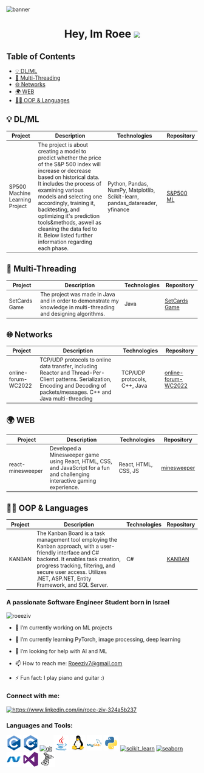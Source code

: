 ![banner](https://as2.ftcdn.net/v2/jpg/01/90/08/69/1000_F_190086992_bDNpRVxiuYP3S7DWS5gfGk3J0SV9bHc3.jpg)
<h1 align="center">Hey, Im Roee <img src="https://github.com/sciencepal/sciencepal/blob/master/assets/Hi.gif" width="29px"></h1>

<!-- Table of Contents -->
## Table of Contents
- [💡 DL/ML](#dlml)
- [🧵 Multi-Threading](#multi-threading)
- [🌐 Networks](#networks)
- [🌍 WEB](#web)
- [👨‍💻 OOP & Languages](#oop--languages)

<!-- DL/ML Section -->
## 💡 DL/ML

<!-- Replace the following table with your DL/ML projects -->
| Project | Description | Technologies | Repository |
|---------|-------------|--------------|------------|
| SP500 Machine Learning Project | The project is about creating a model to predict whether the price of the S&P 500 index will increase or decrease based on historical data. It includes the process of examining various models and selecting one accordingly, training it, backtesting, and optimizing it's prediction tools&methods, aswell as cleaning the data fed to it. Below listed further information regarding each phase. | Python, Pandas, NumPy, Matplotlib, Scikit-learn, pandas_datareader, yfinance | [S&P500 ML](https://github.com/roeeziv/SP500_Machine_Learning_Project.git) |

<!-- Multi-Threading Section -->
## 🧵 Multi-Threading

<!-- Replace the following table with your Multi-Threading projects -->
| Project | Description | Technologies | Repository |
|---------|-------------|--------------|------------|
| SetCards Game | The project was made in Java and in order to demonstrate my knowledge in multi-threading and designing algorithms. | Java | [SetCards Game](https://github.com/roeeziv/SetCards-Game.git) |


<!-- Networks Section -->
## 🌐 Networks

<!-- Replace the following table with your Networks projects -->
| Project | Description | Technologies | Repository |
|---------|-------------|--------------|------------|
| online-forum-WC2022 | TCP/UDP protocols to online data transfer, including Reactor and Thread-Per-Client patterns. Serialization, Encoding and Decoding of packets/messages. C++ and Java multi-threading | TCP/UDP protocols, C++, Java | [online-forum-WC2022](https://github.com/roeeziv/online-forum-WC2022.git) |


<!-- WEB Section -->
## 🌍 WEB

<!-- Replace the following table with your WEB projects -->
| Project | Description | Technologies | Repository |
|---------|-------------|--------------|------------|
| react-minesweeper | Developed a Minesweeper game using React, HTML, CSS, and JavaScript for a fun and challenging interactive gaming experience. | React, HTML, CSS, JS | [minesweeper](https://github.com/roeeziv/react-minesweeper.git) |


<!-- OOP & Languages Section -->
## 👨‍💻 OOP & Languages

<!-- Replace the following table with your OOP & Languages projects -->
| Project | Description | Technologies | Repository |
|---------|-------------|--------------|------------|
| KANBAN | The Kanban Board is a task management tool employing the Kanban approach, with a user-friendly interface and C# backend. It enables task creation, progress tracking, filtering, and secure user access. Utilizes .NET, ASP.NET, Entity Framework, and SQL Server. | C# | [KANBAN](https://github.com/roeeziv/KANBAN.git) |


<!-- Bio and Contact Info -->
<h3 align="left">A passionate Software Engineer Student born in Israel </h3>

<p align="left"> <img src="https://komarev.com/ghpvc/?username=your-username&label=Profile%20views&color=0e75b6&style=flat" alt="roeeziv" /> </p>

- 🔭 I’m currently working on ML projects

- 🌱 I’m currently learning PyTorch, image processing, deep learning

- 🤝 I’m looking for help with AI and ML

- 📫 How to reach me: Roeeziv7@gmail.com

- ⚡ Fun fact: I play piano and guitar :)



<!-- LinkedIn and Stats -->
<h3 align="left">Connect with me:</h3>
<p align="left">
<a href="https://www.linkedin.com/in/roee-ziv-324a5b237" target="blank"><img align="center" src="https://raw.githubusercontent.com/rahuldkjain/github-profile-readme-generator/master/src/images/icons/Social/linked-in-alt.svg" alt="https://www.linkedin.com/in/roee-ziv-324a5b237" height="30" width="40" /></a>
</p>


<h3 align="left">Languages and Tools:</h3>
<p align="left"> 
<a href="https://www.cprogramming.com/" target="_blank" rel="noreferrer"><img src="https://raw.githubusercontent.com/devicons/devicon/master/icons/c/c-original.svg" alt="c" width="40" height="40"/></a>
<a href="https://www.w3schools.com/cpp/" target="_blank" rel="noreferrer"><img src="https://raw.githubusercontent.com/devicons/devicon/master/icons/cplusplus/cplusplus-original.svg" alt="cplusplus" width="40" height="40"/></a>
<a href="https://git-scm.com/" target="_blank" rel="noreferrer"><img src="https://www.vectorlogo.zone/logos/git-scm/git-scm-icon.svg" alt="git" width="40" height="40"/></a>
<a href="https://www.java.com" target="_blank" rel="noreferrer"><img src="https://raw.githubusercontent.com/devicons/devicon/master/icons/java/java-original.svg" alt="java" width="40" height="40"/></a>
<a href="https://www.linux.org/" target="_blank" rel="noreferrer"><img src="https://raw.githubusercontent.com/devicons/devicon/master/icons/linux/linux-original.svg" alt="linux" width="40" height="40"/></a>
<a href="https://www.mysql.com/" target="_blank" rel="noreferrer"><img src="https://raw.githubusercontent.com/devicons/devicon/master/icons/mysql/mysql-original-wordmark.svg" alt="mysql" width="40" height="40"/></a>
<a href="https://www.python.org" target="_blank" rel="noreferrer"><img src="https://raw.githubusercontent.com/devicons/devicon/master/icons/python/python-original.svg" alt="python" width="40" height="40"/></a>
<a href="https://scikit-learn.org/" target="_blank" rel="noreferrer"><img src="https://upload.wikimedia.org/wikipedia/commons/0/05/Scikit_learn_logo_small.svg" alt="scikit_learn" width="40" height="40"/></a>
<a href="https://seaborn.pydata.org/" target="_blank" rel="noreferrer"><img src="https://seaborn.pydata.org/_images/logo-mark-lightbg.svg" alt="seaborn" width="40" height="40"/></a>
<a href="https://dotnet.microsoft.com/" target="_blank" rel="noreferrer"><img src="https://raw.githubusercontent.com/devicons/devicon/master/icons/dot-net/dot-net-original.svg" alt="dotnet" width="40" height="40"/></a>
<a href="https://visualstudio.microsoft.com/" target="_blank" rel="noreferrer"><img src="https://raw.githubusercontent.com/devicons/devicon/master/icons/visualstudio/visualstudio-plain.svg" alt="visualstudio" width="40" height="40"/></a>
<a href="https://www.microsoft.com/en-us/sql-server" target="_blank" rel="noreferrer"><img src="https://raw.githubusercontent.com/devicons/devicon/master/icons/microsoftsqlserver/microsoftsqlserver-plain.svg" alt="mssql" width="40" height="40"/></a>
</p>







